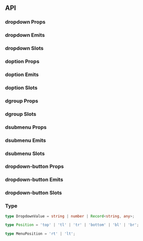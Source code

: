 ## API

### dropdown Props

<field-table :data="dropdownProps"/>

### dropdown Emits

<field-table :data="dropdownEmits" type="emits"/>

### dropdown Slots

<field-table :data="dropdownSlots" type="slots"/>

### doption Props

<field-table :data="doptionProps"/>

### doption Emits

<field-table :data="doptionEmits" type="emits"/>

### doption Slots

<field-table :data="doptionSlots" type="slots"/>

### dgroup Props

<field-table :data="dgroupProps"/>

### dgroup Slots

<field-table :data="dgroupSlots" type="slots"/>

### dsubmenu Props

<field-table :data="dsubmenuProps"/>

### dsubmenu Emits

<field-table :data="dsubmenuEmits" type="emits"/>

### dsubmenu Slots

<field-table :data="dsubmenuSlots" type="slots"/>

### dropdown-button Props

<field-table :data="dropdownButtonProps"/>

### dropdown-button Emits

<field-table :data="dropdownButtonEmits" type="emits"/>

### dropdown-button Slots

<field-table :data="dropdownButtonSlots" type="slots"/>

### Type

```typescript
type DropdownValue = string | number | Record<string, any>;

type Position = 'top' | 'tl' | 'tr' | 'bottom' | 'bl' | 'br';

type MenuPosition = 'rt' | 'lt';
```

<script setup>
import { ref } from 'vue'

const dropdownProps = ref([
  {
    name: 'popup-visible (v-model)',
    desc: '弹出框是否可见',
    type: 'boolean',
    value: '-',
  },
  {
    name: 'default-popup-visible',
    desc: '弹出框默认是否可见（非受控模式）',
    type: 'boolean',
    value: 'false',
  },
  {
    name: 'trigger',
    desc: '触发方式',
    type: "Trigger",
    value: "'click'",
    href:'/components/trigger'
  },
  {
    name: 'position',
    desc: '弹出位置',
    type: "Position",
    value: "'bottom'",
  },
  {
    name: 'popup-container',
    desc: '弹出框的挂载容器',
    type: 'PopupContainer',
    value: '-',
    href:"/guide/types"
  },
  {
    name: 'popup-max-height',
    desc: '弹出框最大高度',
    type: 'boolean | number',
    value: 'true',
  },
  {
    name: 'hide-on-select',
    desc: '是否在用户选择后隐藏弹出框',
    type: 'boolean',
    value: 'true',
  },
  {
    name: 'trigger-props',
    desc: 'trigger的属性',
    type: 'TriggerProps',
    value: '-',
    href: '/components/trigger'  
  },
])

const dropdownEmits = ref([
  {
    name: 'popup-visible-change',
    desc: '下拉框显示状态发生改变时触发',
    type: {
      visible: 'boolean'
    },
    value: '-',
  },
  {
    name: 'select',
    desc: '用户选择时触发',
    type: {
      value: 'DropdownValue',
      ev: 'Event'
    },
    value: '-',
  },
])

const dropdownSlots = ref([
  {
    name: 'content',
    desc: '内容',
    type: '-',
    value: '-',
  },
  {
    name: 'footer',
    desc: '页脚',
    type: '-',
    value: '-',
  },
])

const doptionProps = ref([
  {
    name: 'value',
    desc: '选项值',
    type: 'DropdownValue',
    value: '-',
  },
  {
    name: 'disabled',
    desc: '是否禁用',
    type: 'boolean',
    value: 'false',
  },
])

const doptionEmits = ref([
  {
    name: 'click',
    desc: '点击按钮时触发',
    type: {
      ev: 'MouseEvent'
    },
    value: '-',
  },
])

const doptionSlots = ref([
  {
    name: 'default',
    desc: '选项内容',
    type: '-',
    value: '-',
  },
  {
    name: 'icon',
    desc: '图标',
    type: '-',
    value: '-',
  },
])

const dgroupProps = ref([
  {
    name: 'title',
    desc: '分组标题',
    type: 'string',
    value: '-',
  },
])

const dgroupSlots = ref([
  {
    name: 'title',
    desc: '分组标题',
    type: '-',
    value: '-',
  },
])

const dsubmenuProps = ref([
  {
    name: 'disabled',
    desc: '是否禁用',
    type: 'boolean',
    value: 'false',
  },
  {
    name: 'trigger',
    desc: '触发方式',
    type: "MenuTrigger",
    value: "'click'",
  },
  {
    name: 'position',
    desc: '弹出位置',
    type: "MenuPosition",
    value: "'rt'",
  },
  {
    name: 'popup-visible (v-model)',
    desc: '弹出框是否可见',
    type: 'boolean',
    value: '-',
  },
  {
    name: 'default-popup-visible',
    desc: '弹出框默认是否可见（非受控模式）',
    type: 'boolean',
    value: 'false',
  },
  {
    name: 'option-props',
    desc: '自定义选项属性',
    type: 'DoptionProps',
    value: '-',
  },
  {
    name: 'trigger-props',
    desc: 'trigger的属性',
    type: 'TriggerProps',
    value: '-',
    href: '/components/trigger'  
  },
])

const dsubmenuEmits = ref([
  {
    name: 'popup-visible-change',
    desc: '下拉框显示状态发生改变时触发',
    type: {
      visible: 'boolean'
    },
    value: '-',
  },
])

const dsubmenuSlots = ref([
  {
    name: 'icon',
    desc: '图标',
    type: '-',
    value: '-',
  },
  {
    name: 'content',
    desc: '子菜单内容',
    type: '-',
    value: '-',
  },
  {
    name: 'footer',
    desc: '页脚',
    type: '-',
    value: '-',
  },
])

const dropdownButtonProps = ref([
  {
    name: 'popup-visible (v-model)',
    desc: '弹出框是否可见',
    type: 'boolean',
    value: '-',
  },
  {
    name: 'default-popup-visible',
    desc: '弹出框默认是否可见（非受控模式）',
    type: 'boolean',
    value: 'false',
  },
  {
    name: 'trigger',
    desc: '触发方式',
    type: "Trigger",
    value: "'click'",
    href:'/components/trigger'
  },
  {
    name: 'position',
    desc: '弹出位置',
    type: "Position",
    value: "'br'",
  },
  {
    name: 'popup-container',
    desc: '弹出框的挂载容器',
    type: 'PopupContainer',
    value: '-',
    href:"/guide/types"
  },
  {
    name: 'disabled',
    desc: '是否禁用',
    type: 'boolean',
    value: 'false',
  },
  {
    name: 'type',
    desc: '按钮类型',
    type: 'string',
    value: '-',
  },
  {
    name: 'size',
    desc: '按钮大小',
    type: 'string',
    value: '-',
  },
  {
    name: 'button-props',
    desc: '按钮属性',
    type: 'ButtonProps',
    value: '-',
    href:'/components/button'
  },
  {
    name: 'hide-on-select',
    desc: '是否在用户选择后隐藏弹出框',
    type: 'boolean',
    value: 'true',
  },
])

const dropdownButtonEmits = ref([
  {
    name: 'popup-visible-change',
    desc: '下拉框显示状态发生改变时触发',
    type: {
      visible: 'boolean'
    },
    value: '-',
  },
  {
    name: 'click',
    desc: '点击按钮时触发',
    type: {
      ev: 'MouseEvent'
    },
    value: '-',
  },
  {
    name: 'select',
    desc: '用户选择时触发',
    type: {
      value: 'DropdownValue',
      ev: 'Event'
    },
    value: '-',
  },
])

const dropdownButtonSlots = ref([
  {
    name: 'icon',
    desc: '按钮图标',
    type: {
      popupVisible: 'boolean'
    },
    value: '-',
  },
  {
    name: 'content',
    desc: '内容',
    type: '-',
    value: '-',
  },
])
</script>
